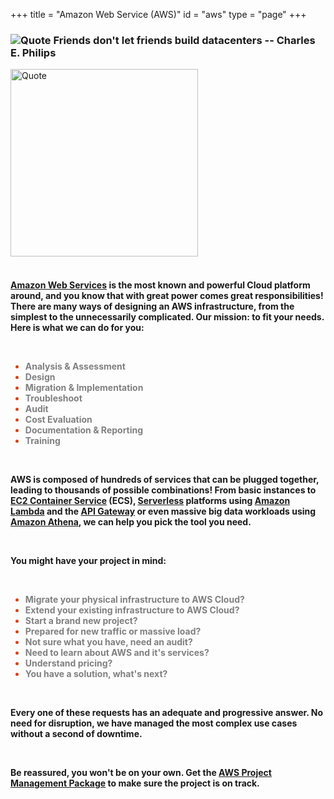 +++
title = "Amazon Web Service (AWS)"
id = "aws"
type = "page"
+++

<div class="container" role="main">


<div class="row">
<div class="col-md-6">
<h3 class="font01">
<img style="float" src="/img/aws/quote.png" alt="Quote">  Friends don't let friends build datacenters -- Charles E. Philips
</h3>
</div>
<div class="col-md-6">
<img style="float: center; margin: 0px 0px 0px 0px;" src="/img/aws/aws-new.jpg" width="300" alt="Quote">
</div>
</div>
<br />
<div>
<h4 class="font01">

<p>
<a href="https://aws.amazon.com">Amazon Web Services</a> is the most known and powerful Cloud platform around, and you know that with great power comes great responsibilities! There are many ways of designing an AWS infrastructure, from the simplest to the unnecessarily complicated. Our mission: to fit your needs.  Here is what we can do for you:
</p>
<br />
<p>
 <ul style="color:#d84315">
 <li><span style="color:grey">Analysis & Assessment</li>
 <li><span style="color:grey">Design</li>
 <li><span style="color:grey">Migration & Implementation</li>
 <li><span style="color:grey">Troubleshoot</li>
 <li><span style="color:grey">Audit</li>
 <li><span style="color:grey">Cost Evaluation</li>
 <li><span style="color:grey">Documentation & Reporting</li>
 <li><span style="color:grey">Training</li>
 </ul>
 </p>



<br />

<p>
AWS is composed of hundreds of services that can be plugged together, leading to thousands of possible combinations! From basic instances to <a href="https://aws.amazon.com/ecs/">EC2 Container Service</a> (ECS), <a href="https://serverless.com/">Serverless</a> platforms using <a href="https://aws.amazon.com/lambda/">Amazon Lambda</a> and the <a href="https://aws.amazon.com/api-gateway/">API Gateway</a> or even massive big data workloads using <a href="https://aws.amazon.com/athena/">Amazon Athena</a>, we can help you pick the tool you need.
</p>
<br />

<p>
You might have your project in mind:
</p>
<br />
<ul style="color:#d84315">
	<li><span style="color:grey">Migrate your physical infrastructure to AWS Cloud?</li>
	<li><span style="color:grey">Extend your existing infrastructure to AWS Cloud?</li>
	<li><span style="color:grey">Start a brand new project?</li>
	<li><span style="color:grey">Prepared for new traffic or massive load?</li>
	<li><span style="color:grey">Not sure what you have, need an audit?</li>
	<li><span style="color:grey">Need to learn about AWS and it's services?</li>
    <li><span style="color:grey">Understand pricing?</li>
    <li><span style="color:grey">You have a solution, what's next?</li>
</ul>

<br />

<p>
Every one of these requests has an adequate and progressive answer. No need for disruption, we have managed the most complex use cases without a second of downtime.
</p>
<br />

<p>
Be reassured, you won't be on your own.  Get the <a href="/project-management-pack/">AWS Project Management Package</a> to make sure the project is on track.
</p>
<br />

</h4>
</div>
</div>
